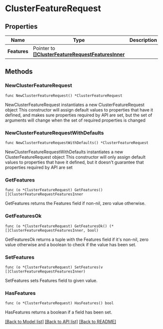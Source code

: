 # ClusterFeatureRequest

## Properties

Name | Type | Description | Notes
------------ | ------------- | ------------- | -------------
**Features** | Pointer to [**[]ClusterFeatureRequestFeaturesInner**](ClusterFeatureRequestFeaturesInner.md) |  | [optional] 

## Methods

### NewClusterFeatureRequest

`func NewClusterFeatureRequest() *ClusterFeatureRequest`

NewClusterFeatureRequest instantiates a new ClusterFeatureRequest object
This constructor will assign default values to properties that have it defined,
and makes sure properties required by API are set, but the set of arguments
will change when the set of required properties is changed

### NewClusterFeatureRequestWithDefaults

`func NewClusterFeatureRequestWithDefaults() *ClusterFeatureRequest`

NewClusterFeatureRequestWithDefaults instantiates a new ClusterFeatureRequest object
This constructor will only assign default values to properties that have it defined,
but it doesn't guarantee that properties required by API are set

### GetFeatures

`func (o *ClusterFeatureRequest) GetFeatures() []ClusterFeatureRequestFeaturesInner`

GetFeatures returns the Features field if non-nil, zero value otherwise.

### GetFeaturesOk

`func (o *ClusterFeatureRequest) GetFeaturesOk() (*[]ClusterFeatureRequestFeaturesInner, bool)`

GetFeaturesOk returns a tuple with the Features field if it's non-nil, zero value otherwise
and a boolean to check if the value has been set.

### SetFeatures

`func (o *ClusterFeatureRequest) SetFeatures(v []ClusterFeatureRequestFeaturesInner)`

SetFeatures sets Features field to given value.

### HasFeatures

`func (o *ClusterFeatureRequest) HasFeatures() bool`

HasFeatures returns a boolean if a field has been set.


[[Back to Model list]](../README.md#documentation-for-models) [[Back to API list]](../README.md#documentation-for-api-endpoints) [[Back to README]](../README.md)


